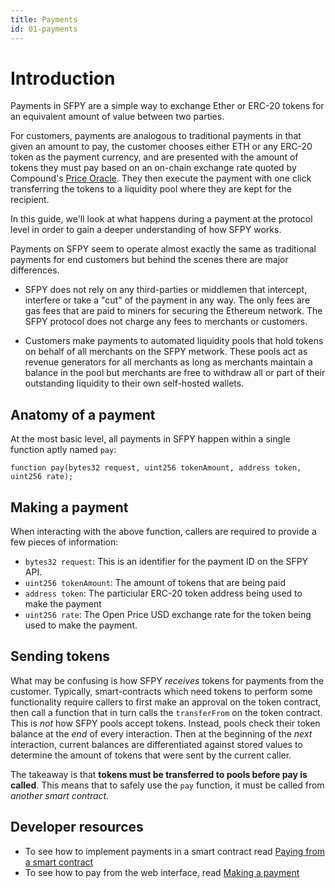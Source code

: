 ```yaml
---
title: Payments
id: 01-payments
---
```


# Introduction

Payments in SFPY are a simple way to exchange Ether or ERC-20 tokens for an equivalent amount of value between two parties.

For customers, payments are analogous to traditional payments in that given an amount to pay, the customer chooses either ETH or any ERC-20 token as the payment currency, and are presented with the amount of tokens they must pay based on an on-chain exchange rate quoted by Compound's [Price Oracle](https://compound.finance/open-price). They then execute the payment with one click transferring the tokens to a liquidity pool where they are kept for the recipient.

In this guide, we'll look at what happens during a payment at the protocol level in order to gain a deeper understanding of how SFPY works.

Payments on SFPY seem to operate almost exactly the same as traditional payments for end customers but behind the scenes there are major differences. 

- SFPY does not rely on any third-parties or middlemen that intercept, interfere or take a "cut" of the payment in any way. The only fees are gas fees that are paid to miners for securing the Ethereum network. The SFPY protocol does not charge any fees to merchants or customers. 

- Customers make payments to automated liquidity pools that hold tokens on behalf of all merchants on the SFPY metwork. These pools act as revenue generators for all merchants as long as merchants maintain a balance in the pool but merchants are free to withdraw all or part of their outstanding liquidity to their own self-hosted wallets.

## Anatomy of a payment

At the most basic level, all payments in SFPY happen within a single function aptly named `pay`:

```solidity
function pay(bytes32 request, uint256 tokenAmount, address token, uint256 rate);
```

## Making a payment
When interacting with the above function, callers are required to provide a few pieces of information:
- `bytes32 request`: This is an identifier for the payment ID on the SFPY API.
- `uint256 tokenAmount`: The amount of tokens that are being paid
- `address token`: The particiular ERC-20 token address being used to make the payment
- `uint256 rate`: The Open Price USD exchange rate for the token being used to make the payment.

## Sending tokens
What may be confusing is how SFPY _receives_ tokens for payments from the customer. Typically, smart-contracts which need tokens to perform some functionality require callers to first make an approval on the token contract, then call a function that in turn calls the `transferFrom` on the token contract. This is _not_ how SFPY pools accept tokens. Instead, pools check their token balance at the _end_ of every interaction. Then at the beginning of the _next_ interaction, current balances are differentiated against stored values to determine the amount of tokens that were sent by the current caller.

The takeaway is that **tokens must be transferred to pools before pay is called**. This means that to safely use the `pay` function, it must be called from _another smart contract_.

## Developer resources

- To see how to implement payments in a smart contract read [Paying from a smart contract](/docs/03-smart-contracts/02-paying-from-a-smart-contract)
- To see how to pay from the web interface, read [Making a payment](/docs/04-interface/03-making-a-payment)